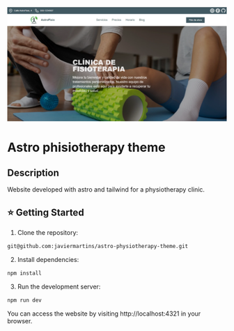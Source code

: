 <img src="public/img/readme.png" alt="Project image" />

# Astro phisiotherapy theme

## Description

Website developed with astro and tailwind for a physiotherapy clinic.

## ⭐ Getting Started

1. Clone the repository:

```bash
git@github.com:javiermartins/astro-physiotherapy-theme.git
```

2. Install dependencies:

```bash
npm install
```

3. Run the development server:

```bash
npm run dev
```

You can access the website by visiting http://localhost:4321 in your browser.

